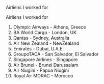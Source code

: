 Airliens I worked for

Airliens I worked for

1. Olympic Airways - Athens, Greece
2. BA World Cargo - London, UK
3. Qantas - Sydney, Australia
4. Air New Zealand - NewZealand
5. Emirates - Dubai, U.A.E.
6. GroupoTACA - San Salvador, El Salvador
7. Singapore Airlines - Singapore
8. Air Brunei - Brunei Darussalam
9. Air Niugini - Papua Niugini
10. Royal Air MORAC - Morocco